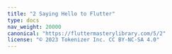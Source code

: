```yaml
---
title: "2 Saying Hello to Flutter"
type: docs
nav_weight: 20000
canonical: "https://fluttermasterylibrary.com/5/2"
license: "© 2023 Tokenizer Inc. CC BY-NC-SA 4.0"
---
```

